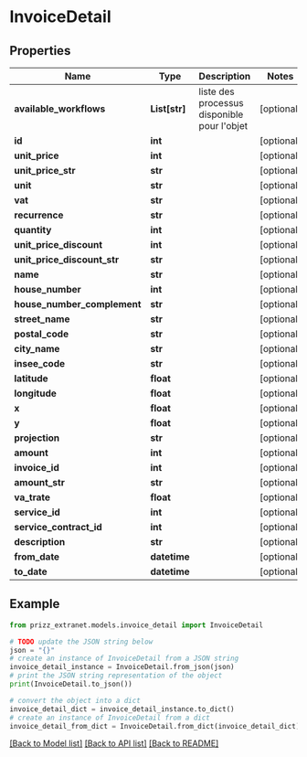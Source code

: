 # InvoiceDetail


## Properties

Name | Type | Description | Notes
------------ | ------------- | ------------- | -------------
**available_workflows** | **List[str]** | liste des processus disponible pour l&#39;objet | [optional] 
**id** | **int** |  | [optional] 
**unit_price** | **int** |  | [optional] 
**unit_price_str** | **str** |  | [optional] 
**unit** | **str** |  | [optional] 
**vat** | **str** |  | [optional] 
**recurrence** | **str** |  | [optional] 
**quantity** | **int** |  | [optional] 
**unit_price_discount** | **int** |  | [optional] 
**unit_price_discount_str** | **str** |  | [optional] 
**name** | **str** |  | [optional] 
**house_number** | **int** |  | [optional] 
**house_number_complement** | **str** |  | [optional] 
**street_name** | **str** |  | [optional] 
**postal_code** | **str** |  | [optional] 
**city_name** | **str** |  | [optional] 
**insee_code** | **str** |  | [optional] 
**latitude** | **float** |  | [optional] 
**longitude** | **float** |  | [optional] 
**x** | **float** |  | [optional] 
**y** | **float** |  | [optional] 
**projection** | **str** |  | [optional] 
**amount** | **int** |  | [optional] 
**invoice_id** | **int** |  | [optional] 
**amount_str** | **str** |  | [optional] 
**va_trate** | **float** |  | [optional] 
**service_id** | **int** |  | [optional] 
**service_contract_id** | **int** |  | [optional] 
**description** | **str** |  | [optional] 
**from_date** | **datetime** |  | [optional] 
**to_date** | **datetime** |  | [optional] 

## Example

```python
from prizz_extranet.models.invoice_detail import InvoiceDetail

# TODO update the JSON string below
json = "{}"
# create an instance of InvoiceDetail from a JSON string
invoice_detail_instance = InvoiceDetail.from_json(json)
# print the JSON string representation of the object
print(InvoiceDetail.to_json())

# convert the object into a dict
invoice_detail_dict = invoice_detail_instance.to_dict()
# create an instance of InvoiceDetail from a dict
invoice_detail_from_dict = InvoiceDetail.from_dict(invoice_detail_dict)
```
[[Back to Model list]](../README.md#documentation-for-models) [[Back to API list]](../README.md#documentation-for-api-endpoints) [[Back to README]](../README.md)


